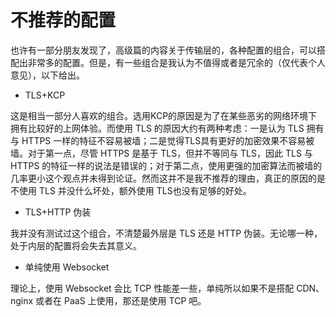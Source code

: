 # 不推荐的配置

也许有一部分朋友发现了，高级篇的内容关于传输层的，各种配置的组合，可以搭配出非常多的配置。但是，有一些组合是我认为不值得或者是冗余的（仅代表个人意见），以下给出。

* TLS+KCP

这是相当一部分人喜欢的组合。选用KCP的原因是为了在某些恶劣的网络环境下拥有比较好的上网体验。而使用 TLS 的原因大约有两种考虑：一是认为 TLS 拥有与 HTTPS 一样的特征不容易被墙；二是觉得TLS具有更好的加密效果不容易被墙。对于第一点，尽管 HTTPS 是基于 TLS，但并不等同与 TLS，因此 TLS 与 HTTPS 的特征一样的说法是错误的；对于第二点，使用更强的加密算法而被墙的几率更小这个观点并未得到论证。然而这并不是我不推荐的理由，真正的原因的是不使用 TLS 并没什么坏处，额外使用 TLS也没有足够的好处。

* TLS+HTTP 伪装

我并没有测试过这个组合，不清楚最外层是 TLS 还是 HTTP 伪装。无论哪一种，处于内层的配置将会失去其意义。

* 单纯使用 Websocket

理论上，使用 Websocket 会比 TCP 性能差一些，单纯所以如果不是搭配 CDN、nginx 或者在 PaaS 上使用，那还是使用 TCP 吧。
